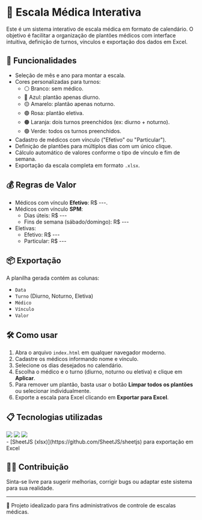 # 🏥 Escala Médica Interativa

Este é um sistema interativo de escala médica em formato de calendário. O objetivo é facilitar a organização de plantões médicos com interface intuitiva, definição de turnos, vínculos e exportação dos dados em Excel.

## 🚀 Funcionalidades

- Seleção de mês e ano para montar a escala.
- Cores personalizadas para turnos:
  - ⚪ Branco: sem médico.
  - 🔵 Azul: plantão apenas diurno.
  - 🟡 Amarelo: plantão apenas noturno.
  - 🟣 Rosa: plantão eletiva.
  - 🟠 Laranja: dois turnos preenchidos (ex: diurno + noturno).
  - 🟢 Verde: todos os turnos preenchidos.
- Cadastro de médicos com vínculo ("Efetivo" ou "Particular").
- Definição de plantões para múltiplos dias com um único clique.
- Cálculo automático de valores conforme o tipo de vínculo e fim de semana.
- Exportação da escala completa em formato `.xlsx`.

## 💰 Regras de Valor

- Médicos com vínculo **Efetivo**: R$ ---.
- Médicos com vínculo **SPM**:
  - Dias úteis: R$ ---
  - Fins de semana (sábado/domingo): R$ ---
- Eletivas:
  - Efetivo: R$ ---
  - Particular: R$ ---

## 📦 Exportação

A planilha gerada contém as colunas:

- `Data`
- `Turno` (Diurno, Noturno, Eletiva)
- `Médico`
- `Vínculo`
- `Valor`

## 🛠 Como usar

1. Abra o arquivo `index.html` em qualquer navegador moderno.
2. Cadastre os médicos informando nome e vínculo.
3. Selecione os dias desejados no calendário.
4. Escolha o médico e o turno (diurno, noturno ou eletiva) e clique em **Aplicar**.
5. Para remover um plantão, basta usar o botão **Limpar todos os plantões** ou selecionar individualmente.
6. Exporte a escala para Excel clicando em **Exportar para Excel**.

## 📋 Tecnologias utilizadas

<div>
  <img src="https://img.shields.io/badge/HTML-239120?style=for-the-badge&logo=html5&logoColor=white">
  <img src="https://img.shields.io/badge/CSS-239120?&style=for-the-badge&logo=css3&logoColor=white">
  <img src="https://img.shields.io/badge/JavaScript-F7DF1E?style=for-the-badge&logo=javascript&logoColor=black">
</div>
- [SheetJS (xlsx)](https://github.com/SheetJS/sheetjs) para exportação em Excel

## 👨‍⚕️ Contribuição

Sinta-se livre para sugerir melhorias, corrigir bugs ou adaptar este sistema para sua realidade.

---

🧠 Projeto idealizado para fins administrativos de controle de escalas médicas.
